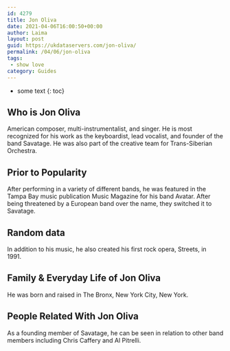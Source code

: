 ```yaml
---
id: 4279
title: Jon Oliva
date: 2021-04-06T16:00:50+00:00
author: Laima
layout: post
guid: https://ukdataservers.com/jon-oliva/
permalink: /04/06/jon-oliva
tags:
 - show love
category: Guides
---
```


* some text
{: toc}


## Who is Jon Oliva
                  
                  
                  
American composer, multi-instrumentalist, and singer. He is most recognized for his work as the keyboardist, lead vocalist, and founder of the band Savatage. He was also part of the creative team for Trans-Siberian Orchestra.
                  
              
            
              
            
                
                
                
## Prior to Popularity
                  
                  
                  
After performing in a variety of different bands, he was featured in the Tampa Bay music publication Music Magazine for his band Avatar. After being threatened by a European band over the name, they switched it to Savatage. 
                  
              
            
              
            
                
                
                
## Random data
                  
                  
                  
In addition to his music, he also created his first rock opera, Streets, in 1991. 
                  
              
            
              
            
                
                
                
## Family & Everyday Life of Jon Oliva
                  
                  
                  
He was born and raised in The Bronx, New York City, New York. 
                  
              
            
              
            
                
                
                
## People Related With Jon Oliva
                  
                  
                  
As a founding member of Savatage, he can be seen in relation to other band members including Chris Caffery and Al Pitrelli. 
                  
              
            
              
            
                
              
            
              
              
            
            
              
            
          
          
          